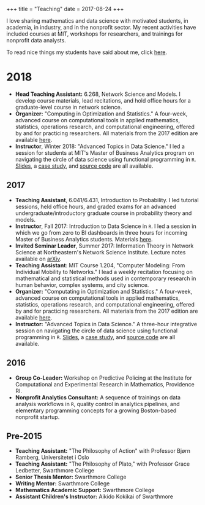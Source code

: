 +++
title = "Teaching"
date = 2017-08-24
+++


I love sharing mathematics and data science with motivated students, in academia, in industry, and in the nonprofit sector. My recent activities have included courses at MIT, workshops for researchers, and trainings for nonprofit data analysts. 

To read nice things my students have said about me, click [here](/teaching_testimonials). 

# 2018

- **Head Teaching Assistant:** 6.268, Network Science and Models. I develop course materials, lead recitations, and hold office hours for a graduate-level course in network science. 
- **Organizer:** "Computing in Optimization and Statistics." A four-week, advanced course on computational tools in applied mathematics, statistics, operations research, and computational engineering, offered by and for practicing researchers. All materials from the 2017 edition are available [here](https://philchodrow.github.io/cos_2018/).
- **Instructor**, Winter 2018: "Advanced Topics in Data Science." I led a session for students at MIT's Master of Business Analytics program on  navigating the circle of data science using functional programming in `R`. [Slides](https://philchodrow.github.io/cos_2018/4_advanced_topics/slides.html), a [case study](https://philchodrow.github.io/cos_2018/4_advanced_topics/notes.html), and [source code](https://github.com/PhilChodrow/cos_2018/tree/master/4_advanced_topics) are all available. 

## 2017
- **Teaching Assistant**, 6.041/6.431, Introduction to Probability. I led tutorial sessions, held office hours, and graded exams for an advanced undergraduate/introductory graduate course in probability theory and models. 
- **Instructor**, Fall 2017: Introduction to Data Science in `R`. I led a session in which we go from zero to BI dashboards in three hours for incoming Master of Business Analytics students. Materials [here](https://philchodrow.github.io/mban_orientation/data_science_intro/index.html). 
- **Invited Seminar Leader**, Summer 2017: Information Theory in Network Science at Northeastern's Network Science Institute. Lecture notes available on [arXiv](https://arxiv.org/abs/1708.07459).
- **Teaching Assistant**: MIT Course 1.204, "Computer Modeling: From Individual Mobility to Networks." I lead a weekly recitation focusing on mathematical and statistical methods used in contemporary research in human behavior, complex systems, and city science. 
- **Organizer:** "Computating in Optimization and Statistics." A four-week, advanced course on computational tools in applied mathematics, statistics, operations research, and computational engineering, offered by and for practicing researchers. All materials from the 2017 edition are available [here](https://philchodrow.github.io/cos_2017/).
- **Instructor:** "Advanced Topics in Data Science." A three-hour integrative session on navigating the circle of data science using functional programming in `R`. [Slides](https://philchodrow.github.io/cos_2017/4_advanced_topics/slides.html), a [case study](https://philchodrow.github.io/cos_2017/4_advanced_topics/notes.html), and [source code](https://github.com/PhilChodrow/cos_2017/tree/master/4_advanced_topics) are all available. 

## 2016

- **Group Co-Leader:** Workshop on Predictive Policing at the Institute for Computational and Experimental Research in Mathematics, Providence RI.  
- **Nonprofit Analytics Consultant:** A sequence of trainings on data analysis workflows in `R`, quality control in analytics pipelines, and elementary programming concepts for a growing Boston-based nonprofit startup.  

## Pre-2015

- **Teaching Assistant:** "The Philosophy of Action" with Professor Bjørn Ramberg, Universitetet i Oslo
- **Teaching Assistant:** "The Philosophy of Plato," with Professor Grace Ledbetter, Swarthmore College
- **Senior Thesis Mentor:** Swarthmore College
- **Writing Mentor:** Swarthmore College
- **Mathematics Academic Support:** Swarthmore College
- **Assistant Children's Instructor:** Aikido Kokikai of Swarthmore